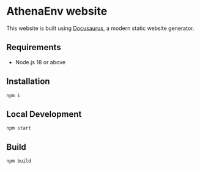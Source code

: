 # AthenaEnv website

This website is built using [Docusaurus](https://docusaurus.io/), a modern static website generator.

## Requirements

- Node.js 18 or above

## Installation

```console
npm i
```

## Local Development

```console
npm start
```

## Build

```console
npm build
```